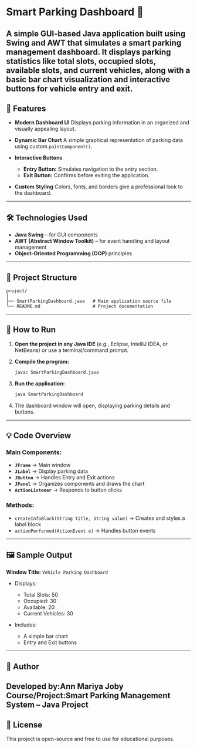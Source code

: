 # Smart Parking Dashboard 🚗
A simple **GUI-based Java application** built using **Swing** and **AWT** that simulates a smart parking management dashboard.
It displays parking statistics like total slots, occupied slots, available slots, and current vehicles, along with a basic bar chart visualization and interactive buttons for vehicle entry and exit.
---

## 🧩 Features
* **Modern Dashboard UI**
  Displays parking information in an organized and visually appealing layout.

* **Dynamic Bar Chart**
  A simple graphical representation of parking data using custom `paintComponent()`.

* **Interactive Buttons**

  * **Entry Button:** Simulates navigation to the entry section.
  * **Exit Button:** Confirms before exiting the application.

* **Custom Styling**
  Colors, fonts, and borders give a professional look to the dashboard.
---

## 🛠️ Technologies Used

* **Java Swing** – for GUI components
* **AWT (Abstract Window Toolkit)** – for event handling and layout management
* **Object-Oriented Programming (OOP)** principles
---
## 📂 Project Structure

```
project/
│
├── SmartParkingDashboard.java   # Main application source file
└── README.md                    # Project documentation
```

---

## 🚀 How to Run

1. **Open the project in any Java IDE** (e.g., Eclipse, IntelliJ IDEA, or NetBeans)
   or use a terminal/command prompt.

2. **Compile the program:**

   ```bash
   javac SmartParkingDashboard.java
   ```

3. **Run the application:**

   ```bash
   java SmartParkingDashboard
   ```

4. The dashboard window will open, displaying parking details and buttons.

---

## 💡 Code Overview

### Main Components:

* **`JFrame`** → Main window
* **`JLabel`** → Display parking data
* **`JButton`** → Handles Entry and Exit actions
* **`JPanel`** → Organizes components and draws the chart
* **`ActionListener`** → Responds to button clicks

### Methods:

* `createInfoBlock(String title, String value)` → Creates and styles a label block
* `actionPerformed(ActionEvent e)` → Handles button events

---
## 🖼️ Sample Output

**Window Title:** `Vehicle Parking Dashboard`

* Displays:
  * Total Slots: 50
  * Occupied: 30
  * Available: 20
  * Current Vehicles: 30

* Includes:
  * A simple bar chart
  * Entry and Exit buttons
---
## 📘 Author

Developed by:Ann Mariya Joby
Course/Project:Smart Parking Management System – Java Project
---

## 📝 License
This project is open-source and free to use for educational purposes.
